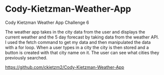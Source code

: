# Cody-Kietzman-Weather-App
Cody Kietzman Weather App Challenge 6

The weather app takes in the city data from the user and displays the current weather and the 5 day forecast by taking data from the weather API.  I used the fetch command to get my data and then manipulated the data with a for loop.  When a user types in a city the city is then stored and a button is created with that city name on it.  The user can see what cities they previously searched.  



https://github.com/ckietzm2/Cody-Kietzman-Weather-App
